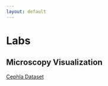 ```yaml
---
layout: default
---
```


# Labs
## Microscopy Visualization
[Cephla Dataset](https://bnext-bio.github.io/nucleus-eng-www/vizarr/?source=https://data.test.nucleus.engineering/20250319-cephla-test/E2-0.ome.zarr)

